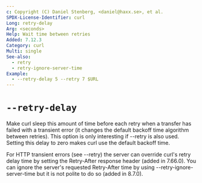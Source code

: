 ```yaml
---
c: Copyright (C) Daniel Stenberg, <daniel@haxx.se>, et al.
SPDX-License-Identifier: curl
Long: retry-delay
Arg: <seconds>
Help: Wait time between retries
Added: 7.12.3
Category: curl
Multi: single
See-also:
  - retry
  - retry-ignore-server-time
Example:
  - --retry-delay 5 --retry 7 $URL
---
```


# `--retry-delay`

Make curl sleep this amount of time before each retry when a transfer has
failed with a transient error (it changes the default backoff time algorithm
between retries). This option is only interesting if --retry is also
used. Setting this delay to zero makes curl use the default backoff time.

For HTTP transient errors (see --retry) the server can override curl's retry
delay time by setting the Retry-After response header (added in 7.66.0). You
can ignore the server's requested Retry-After time by using
--retry-ignore-server-time but it is not polite to do so (added in 8.7.0).
